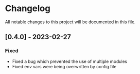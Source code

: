 # Changelog

All notable changes to this project will be documented in this file.

<!-- The format is based on [Keep a Changelog](https://keepachangelog.com/en/1.0.0/),
and this project adheres to [Semantic Versioning](https://semver.org/spec/v2.0.0.html). -->

## [0.4.0] - 2023-02-27

### Fixed

- Fixed a bug which prevented the use of multiple modules
- Fixed env vars were being overwritten by config file
